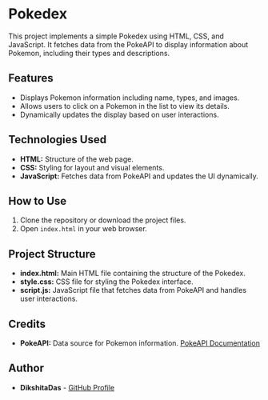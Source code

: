 # Pokedex

This project implements a simple Pokedex using HTML, CSS, and JavaScript. It fetches data from the PokeAPI to display information about Pokemon, including their types and descriptions.

## Features

- Displays Pokemon information including name, types, and images.
- Allows users to click on a Pokemon in the list to view its details.
- Dynamically updates the display based on user interactions.

## Technologies Used

- **HTML:** Structure of the web page.
- **CSS:** Styling for layout and visual elements.
- **JavaScript:** Fetches data from PokeAPI and updates the UI dynamically.

## How to Use

1. Clone the repository or download the project files.
2. Open `index.html` in your web browser.

## Project Structure

- **index.html:** Main HTML file containing the structure of the Pokedex.
- **style.css:** CSS file for styling the Pokedex interface.
- **script.js:** JavaScript file that fetches data from PokeAPI and handles user interactions.



## Credits

- **PokeAPI:** Data source for Pokemon information. [PokeAPI Documentation](https://pokeapi.co/docs/v2)

## Author

- **DikshitaDas** - [GitHub Profile](https://github.com/DikshitaDas)

